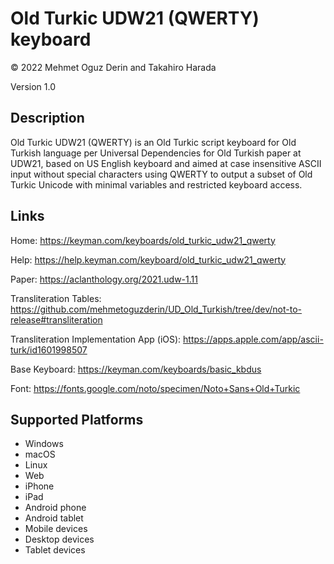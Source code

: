 Old Turkic UDW21 (QWERTY) keyboard
==============

© 2022 Mehmet Oguz Derin and Takahiro Harada

Version 1.0

Description
-----------

Old Turkic UDW21 (QWERTY) is an Old Turkic script keyboard for Old Turkish language per Universal Dependencies for Old Turkish paper at UDW21, based on US English keyboard and aimed at case insensitive ASCII input without special characters using QWERTY to output a subset of Old Turkic Unicode with minimal variables and restricted keyboard access.

Links
-----

Home: https://keyman.com/keyboards/old_turkic_udw21_qwerty

Help: https://help.keyman.com/keyboard/old_turkic_udw21_qwerty

Paper: https://aclanthology.org/2021.udw-1.11

Transliteration Tables: https://github.com/mehmetoguzderin/UD_Old_Turkish/tree/dev/not-to-release#transliteration

Transliteration Implementation App (iOS): https://apps.apple.com/app/ascii-turk/id1601998507

Base Keyboard: https://keyman.com/keyboards/basic_kbdus

Font: https://fonts.google.com/noto/specimen/Noto+Sans+Old+Turkic

Supported Platforms
-------------------
 * Windows
 * macOS
 * Linux
 * Web
 * iPhone
 * iPad
 * Android phone
 * Android tablet
 * Mobile devices
 * Desktop devices
 * Tablet devices
